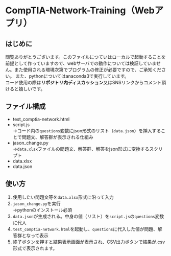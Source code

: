 # CompTIA-Network-Training（Webアプリ）
## はじめに
閲覧ありがとうございます。このファイルにつていはローカルで起動することを前提として作っていますので、webサーバでの動作については検証していません。また使用される環境次第でプログラムの修正が必要ですので、ご承知ください。
また、pythonについてはanaconda3で実行しています。<br>
コード使用の際は**リポジトリ内ディスカッション**又はSNSリンクからコメント頂けると嬉しいです。

## ファイル構成
- test_comptia-network.html
- script.js<br>
→コード内の`questions`変数にjson形式のリスト（`data.json`）を挿入することで問題文、解答群が表示される仕組み
- jason_change.py<br>
→`data.xlsx`ファイルの問題文、解答群、解答をjson形式に変換するスクリプト
- data.xlsx
- data.json

## 使い方
1. 使用したい問題文等を`data.xlsx`形式に沿って入力
2. `jason_change.py`を実行<br>
→pythonのインストール必須
3. `data.json`が生成される。中身の値（リスト）を`script.js`の`questions`変数に代入
4. `test_comptia-network.html`を起動し、`questions`に代入した値が問題、解答群となって表示
5. 終了ボタンを押すと結果表示画面が表示され、CSV出力ボタンで結果が.csv形式で表示されます。

